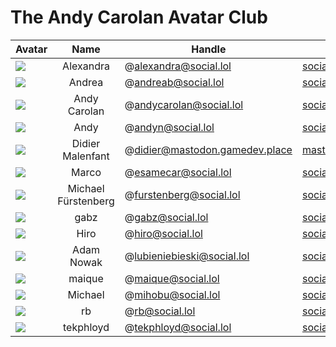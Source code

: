 # The Andy Carolan Avatar Club

| Avatar              | Name                | Handle                         | URL                                                                      |
| :------------------ | :-----------------: | ------------------------------ | ------------------------------------------------------------------------ |
| ![][alexandra]      |      Alexandra      | @alexandra@social.lol          | [social.lol/@alexandra](https://social.lol/@alexandra)                   |
| ![][andrea]         |       Andrea        | @andreab@social.lol            | [social.lol/@andreab](https://social.lol/@andreab)                       |
| ![][andycarolan]    |    Andy Carolan     | @andycarolan@social.lol        | [social.lol/@andycarolan](https://social.lol/@andycarolan)               |
| ![][andyn]          |        Andy         | @andyn@social.lol              | [social.lol/@andyn](https://social.lol/@andyn)                           |
| ![][didier]         |  Didier Malenfant   | @didier@mastodon.gamedev.place | [mastodon.gamedev.place/@didier](https://mastodon.gamedev.place/@didier) |
| ![][esamecar]       |        Marco        | @esamecar@social.lol           | [social.lol/@esamecar](https://social.lol/@esamecar)                     |
| ![][furstenberg]    | Michael Fürstenberg | @furstenberg@social.lol        | [social.lol/@furstenberg](https://social.lol/@furstenberg)               |
| ![][gabz]           |        gabz         | @gabz@social.lol               | [social.lol/@gabz](https://social.lol/@gabz)                             |
| ![][hiro]           |        Hiro         | @hiro@social.lol               | [social.lol/@hiro](https://social.lol/@hiro)                             |
| ![][lubieniebieski] |     Adam Nowak      | @lubieniebieski@social.lol     | [social.lol/@lubieniebieski](https://social.lol/@lubieniebieski)         |
| ![][maique]         |       maique        | @maique@social.lol             | [social.lol/@maique](https://social.lol/@maique)                         |
| ![][mihobu]         |       Michael       | @mihobu@social.lol             | [social.lol/@mihobu](https://social.lol/@mihobu)                         |
| ![][rb]             |         rb          | @rb@social.lol                 | [social.lol/@rb](https://social.lol/@rb)                                 |
| ![][tekphloyd]      |      tekphloyd      | @tekphloyd@social.lol          | [social.lol/@tekphloyd](https://social.lol/@tekphloyd)                   |

[esamecar]: https://media.social.lol/accounts/avatars/109/649/306/722/032/193/original/da31ecb2f69aa361.png 
[mihobu]: https://media.social.lol/accounts/avatars/109/619/824/930/798/742/original/ca78bfa95d2825a2.png
[alexandra]: https://media.social.lol/accounts/avatars/109/779/067/294/172/527/original/4aeb8601f23b72e0.png
[andrea]: https://media.social.lol/accounts/avatars/109/789/892/022/936/666/original/98dd82476fee7f09.png
[andycarolan]: https://media.social.lol/accounts/avatars/109/381/075/265/447/863/original/87c69acf83488929.png
[andyn]: https://media.social.lol/accounts/avatars/108/760/748/212/181/750/original/7470d96dcc3b94a7.jpeg
[didier]: https://cdn.masto.host/mastodongamedevplace/accounts/avatars/109/380/881/617/106/122/original/20143635c3e96ec0.png
[furstenberg]: https://media.social.lol/accounts/avatars/109/292/070/545/845/589/original/54350e00600f307f.jpeg
[gabz]: https://media.social.lol/accounts/avatars/108/760/770/273/788/281/original/100dfc90c44fd70c.png
[hiro]: https://media.social.lol/accounts/avatars/110/313/991/960/773/003/original/d6fd8fd8e28e7590.png
[lubieniebieski]: https://media.social.lol/accounts/avatars/109/714/665/825/852/984/original/6dd6320467f84a9a.png
[maique]: https://media.social.lol/accounts/avatars/108/742/788/282/960/217/original/75de6a2a0add9364.png
[rb]: https://media.social.lol/accounts/avatars/109/183/893/220/853/776/original/f8afc7203b6084c9.png
[tekphloyd]: https://media.social.lol/accounts/avatars/109/269/705/863/044/046/original/293ae76459ab3ce5.png
